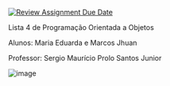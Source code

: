 [![Review Assignment Due Date](https://classroom.github.com/assets/deadline-readme-button-22041afd0340ce965d47ae6ef1cefeee28c7c493a6346c4f15d667ab976d596c.svg)](https://classroom.github.com/a/eVrFUgIm)

Lista 4 de Programação Orientada a Objetos 

Alunos: Maria Eduarda e Marcos Jhuan 

Professor: Sergio Maurício Prolo Santos Junior 

![image](https://github.com/user-attachments/assets/a9b605b0-249d-40f4-89ba-5517709363c0)
